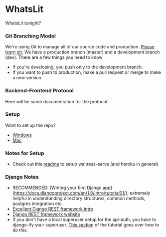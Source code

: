 # WhatsLit
WhatsLit tonight?

### Git Branching Model
We're using Git to manage all of our source code and production. [Please learn git.](https://www.atlassian.com/git/tutorials/) We have a production branch (master) and a development branch (dev). There are a few things you need to know
 *  If you're developing, you push only to the development branch.
 * If you want to push to production, make a pull request or merge to make a new version.

### Backend-Frontend Protocol
Here will be some documentation for the protocol.

### Setup
Want to set up the repo?
 * [Windows](windows.md)
 * [Mac](mac.md)

### Notes for Setup
 * Check out this [readme](https://github.com/etianen/django-herokuapp) to setup waitress-serve (and heroku in general)

### Django Notes
 * RECOMMENDED: [Writing your first Django app] (https://docs.djangoproject.com/en/1.8/intro/tutorial01/); extremely helpful in understanding directory structures, common methods, postgres integration etc.
 * [Excellent Django REST framework intro](https://github.com/rancavil/django-py3-openshift-quickstart/wiki/Creating-a-REST-service-API-with-Django-and-Django-Rest-Framework)
 * [Django REST framework website](http://www.django-rest-framework.org/#quickstart)
 * If you don't have a local superuser setup for the api-auth, you have to django-ify your superuser. [This section](https://docs.djangoproject.com/en/1.8/intro/tutorial02/) of the tutorial goes over how to do this.
